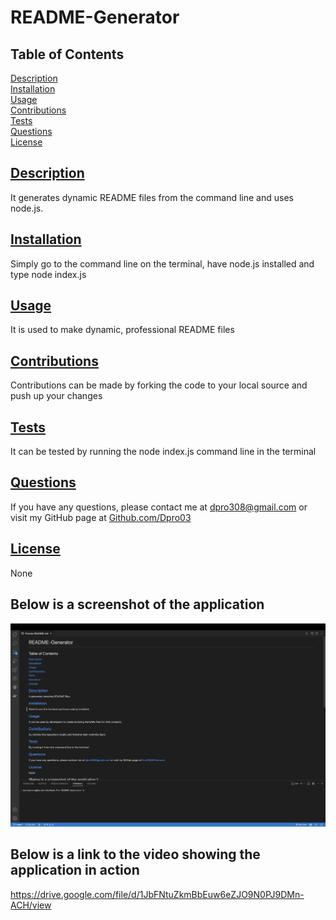 # README-Generator
  
  ## Table of Contents
  <a href="#description">Description</a><br>
  <a href="#installation">Installation</a><br>
  <a href="#usage">Usage</a><br>
  <a href="#con">Contributions</a><br>
  <a href="#tests">Tests</a><br>
  <a href="#questions">Questions</a><br>
  <a href="#license">License</a><br>
  
  ## [Description](#description)
  It generates dynamic README files from the command line and uses node.js. 
  ## [Installation](#installation)
  Simply go to the command line on the terminal, have node.js installed and type node index.js 
  ## [Usage](#usage)
  It is used to make dynamic, professional README files 
  ## [Contributions](#con)
  Contributions can be made by forking the code to your local source and push up your changes 
  ## [Tests](#tests)
  It can be tested by running the node index.js command line in the terminal
  ## [Questions](#questions)
  If you have any questions, please contact me at dpro308@gmail.com or visit my GitHub page at
  [Github.com/Dpro03](undefined)
  ## [License](#license)
  None 
  ## Below is a screenshot of the application
  ![Screenshot](screenshot.png)
  ## Below is a link to the video showing the application in action

  https://drive.google.com/file/d/1JbFNtuZkmBbEuw6eZJO9N0PJ9DMn-ACH/view
  
  